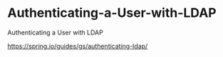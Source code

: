# Authenticating-a-User-with-LDAP
Authenticating a User with LDAP


https://spring.io/guides/gs/authenticating-ldap/
